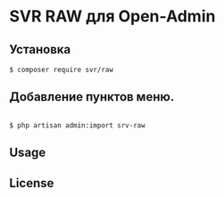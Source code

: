 SVR RAW для Open-Admin
=========================

## Установка

```
$ composer require svr/raw
```
## Добавление пунктов меню.
```

$ php artisan admin:import srv-raw
```

## Usage

[//]: # (See [wiki]&#40;http://open-admin.org/docs/en/extension-helpers&#41;)

License
------------

[//]: # (Licensed under [The MIT License &#40;GPL 3.0&#41;]&#40;LICENSE&#41;.)



